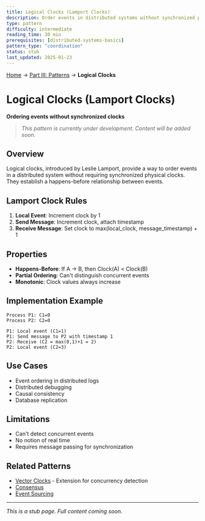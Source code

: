 ```yaml
---
title: Logical Clocks (Lamport Clocks)
description: Order events in distributed systems without synchronized physical clocks
type: pattern
difficulty: intermediate
reading_time: 30 min
prerequisites: [distributed-systems-basics]
pattern_type: "coordination"
status: stub
last_updated: 2025-01-23
---
```


<!-- Navigation -->
[Home](../index.md) → [Part III: Patterns](index.md) → **Logical Clocks**

# Logical Clocks (Lamport Clocks)

**Ordering events without synchronized clocks**

> *This pattern is currently under development. Content will be added soon.*

## Overview

Logical clocks, introduced by Leslie Lamport, provide a way to order events in a distributed system without requiring synchronized physical clocks. They establish a happens-before relationship between events.

## Lamport Clock Rules

1. **Local Event**: Increment clock by 1
2. **Send Message**: Increment clock, attach timestamp
3. **Receive Message**: Set clock to max(local_clock, message_timestamp) + 1

## Properties

- **Happens-Before**: If A → B, then Clock(A) < Clock(B)
- **Partial Ordering**: Can't distinguish concurrent events
- **Monotonic**: Clock values always increase

## Implementation Example

```text
Process P1: C1=0
Process P2: C2=0

P1: Local event (C1=1)
P1: Send message to P2 with timestamp 1
P2: Receive (C2 = max(0,1)+1 = 2)
P2: Local event (C2=3)
```

## Use Cases

- Event ordering in distributed logs
- Distributed debugging
- Causal consistency
- Database replication

## Limitations

- Can't detect concurrent events
- No notion of real time
- Requires message passing for synchronization

## Related Patterns

- [Vector Clocks](vector-clocks.md) - Extension for concurrency detection
- [Consensus](consensus.md)
- [Event Sourcing](event-sourcing.md)

---

*This is a stub page. Full content coming soon.*